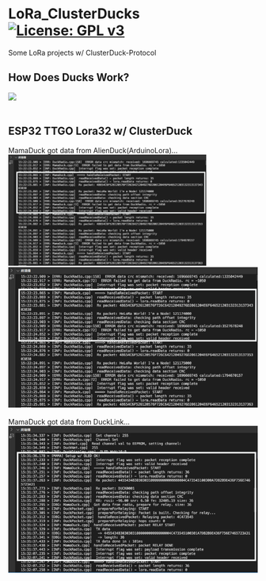 # LoRa_ClusterDucks [![License: GPL v3](https://img.shields.io/badge/License-GPLv3-blue.svg)](https://www.gnu.org/licenses/gpl-3.0)<br>
Some LoRa projects w/ ClusterDuck-Protocol

## How Does Ducks Work? <br>
<img src="pic/MamaDuck_TTGOLoRa32.jpg" width=400/>
<br><br>

## ESP32 TTGO Lora32 w/ ClusterDuck
MamaDuck got data from AlienDuck(ArduinoLora)...<br>
<img src="pic/MamaDuck_AndroidLora.png" width=400/>
<br>
<img src="pic/MamaDuck_AndroidLora.png" width=600/>
<br><br>
MamaDuck got data from DuckLink...
<br>
<img src="pic/MamaDuck_DuckLink.png" width=600/>
<br><br>

